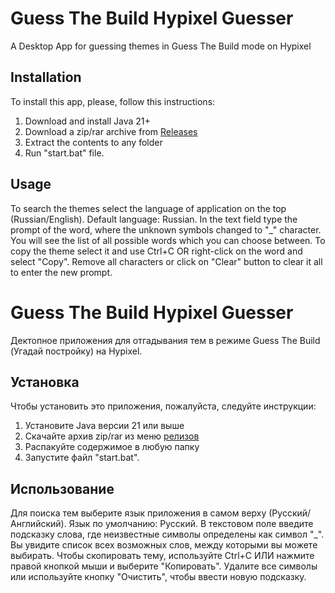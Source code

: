 # Guess The Build Hypixel Guesser
A Desktop App for guessing themes in Guess The Build mode on Hypixel
## Installation
To install this app, please, follow this instructions:
1. Download and install Java 21+
2. Download a zip/rar archive from [Releases](https://github.com/doggoleader/GTB/releases/)
3. Extract the contents to any folder
4. Run "start.bat" file.

## Usage
To search the themes select the language of application on the top (Russian/English). Default language: Russian. 
In the text field type the prompt of the word, where the unknown symbols changed to "_" character.
You will see the list of all possible words which you can choose between. To copy the theme select it and use Ctrl+C OR right-click on the word and select "Copy".
Remove all characters or click on "Clear" button to clear it all to enter the new prompt.



# Guess The Build Hypixel Guesser
Дектопное приложения для отгадывания тем в режиме Guess The Build (Угадай постройку) на Hypixel.
## Установка
Чтобы установить это приложения, пожалуйста, следуйте инструкции:
1. Установите Java версии 21 или выше
2. Скачайте архив zip/rar из меню [релизов](https://github.com/doggoleader/GTB/releases/)
3. Распакуйте содержимое в любую папку
4. Запустите файл "start.bat".

## Использование
Для поиска тем выберите язык приложения в самом верху (Русский/Английский). Язык по умолчанию: Русский.
В текстовом поле введите подсказку слова, где неизвестные символы определены как символ "_".
Вы увидите список всех возможных слов, между которыми вы можете выбирать. Чтобы скопировать тему, используйте Ctrl+C ИЛИ нажмите правой кнопкой мыши и выберите "Копировать".
Удалите все символы или используйте кнопку "Очистить", чтобы ввести новую подсказку.
